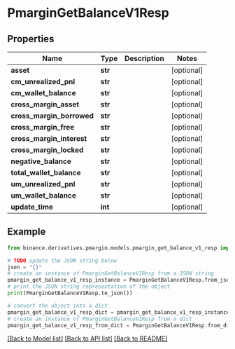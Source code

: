 # PmarginGetBalanceV1Resp


## Properties

Name | Type | Description | Notes
------------ | ------------- | ------------- | -------------
**asset** | **str** |  | [optional] 
**cm_unrealized_pnl** | **str** |  | [optional] 
**cm_wallet_balance** | **str** |  | [optional] 
**cross_margin_asset** | **str** |  | [optional] 
**cross_margin_borrowed** | **str** |  | [optional] 
**cross_margin_free** | **str** |  | [optional] 
**cross_margin_interest** | **str** |  | [optional] 
**cross_margin_locked** | **str** |  | [optional] 
**negative_balance** | **str** |  | [optional] 
**total_wallet_balance** | **str** |  | [optional] 
**um_unrealized_pnl** | **str** |  | [optional] 
**um_wallet_balance** | **str** |  | [optional] 
**update_time** | **int** |  | [optional] 

## Example

```python
from binance.derivatives.pmargin.models.pmargin_get_balance_v1_resp import PmarginGetBalanceV1Resp

# TODO update the JSON string below
json = "{}"
# create an instance of PmarginGetBalanceV1Resp from a JSON string
pmargin_get_balance_v1_resp_instance = PmarginGetBalanceV1Resp.from_json(json)
# print the JSON string representation of the object
print(PmarginGetBalanceV1Resp.to_json())

# convert the object into a dict
pmargin_get_balance_v1_resp_dict = pmargin_get_balance_v1_resp_instance.to_dict()
# create an instance of PmarginGetBalanceV1Resp from a dict
pmargin_get_balance_v1_resp_from_dict = PmarginGetBalanceV1Resp.from_dict(pmargin_get_balance_v1_resp_dict)
```
[[Back to Model list]](../README.md#documentation-for-models) [[Back to API list]](../README.md#documentation-for-api-endpoints) [[Back to README]](../README.md)


